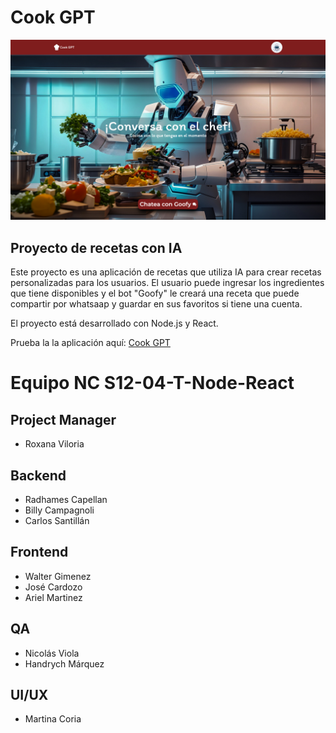 # Cook GPT


![](./frontend/public/demo.png)

## Proyecto de recetas con IA

Este proyecto es una aplicación de recetas que utiliza IA para crear recetas personalizadas para los usuarios. El usuario puede ingresar los ingredientes que tiene disponibles y el bot "Goofy" le creará una receta que puede compartir por whatsaap y guardar en sus favoritos si tiene una cuenta.

El proyecto está desarrollado con Node.js y React.

Prueba la la aplicación aquí: [Cook GPT](https://chefgpt-lnox.onrender.com/)



# Equipo NC S12-04-T-Node-React

## Project Manager 
- Roxana Viloria
 
## Backend 
- Radhames Capellan
- Billy Campagnoli
- Carlos Santillán
 
## Frontend 
- Walter Gimenez
- José Cardozo
- Ariel Martinez
 
## QA 
- Nicolás Viola
- Handrych Márquez
 
## UI/UX 
- Martina Coria
 
